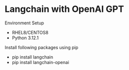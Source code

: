 # Langchain with OpenAI GPT

Environment Setup
- RHEL8/CENTOS8
- Python 3.12.1

Install following packages using pip
- pip install langchain
- pip install langchain-openai 
